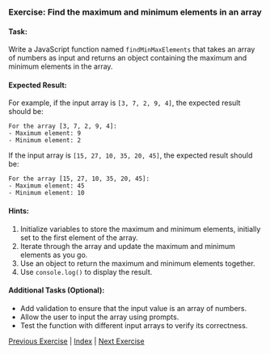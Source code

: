 ### Exercise: Find the maximum and minimum elements in an array

#### Task:
Write a JavaScript function named `findMinMaxElements` that takes an array of numbers as input and returns an object containing the maximum and minimum elements in the array.

#### Expected Result:
For example, if the input array is `[3, 7, 2, 9, 4]`, the expected result should be:
```
For the array [3, 7, 2, 9, 4]:
- Maximum element: 9
- Minimum element: 2
```
If the input array is `[15, 27, 10, 35, 20, 45]`, the expected result should be:
```
For the array [15, 27, 10, 35, 20, 45]:
- Maximum element: 45
- Minimum element: 10
```

#### Hints:
1. Initialize variables to store the maximum and minimum elements, initially set to the first element of the array.
2. Iterate through the array and update the maximum and minimum elements as you go.
3. Use an object to return the maximum and minimum elements together.
4. Use `console.log()` to display the result.

#### Additional Tasks (Optional):
- Add validation to ensure that the input value is an array of numbers.
- Allow the user to input the array using prompts.
- Test the function with different input arrays to verify its correctness.


[Previous Exercise](../5/README.md) | [Index](../../README.md) | [Next Exercise](../7/README.md)